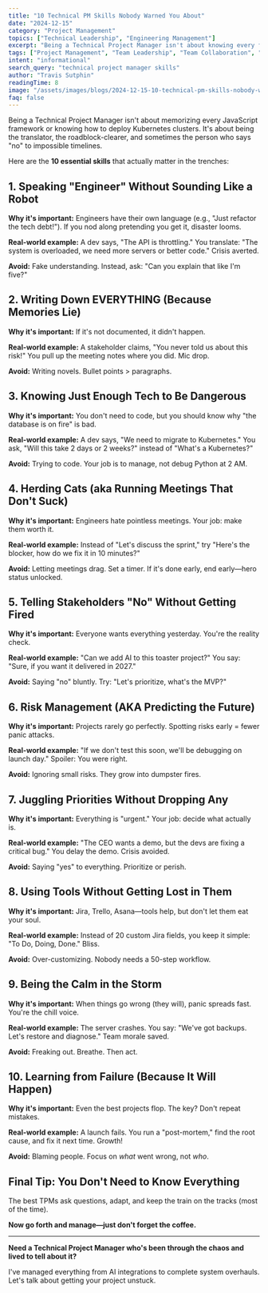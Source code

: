 ```yaml
---
title: "10 Technical PM Skills Nobody Warned You About"
date: "2024-12-15"
category: "Project Management"
topics: ["Technical Leadership", "Engineering Management"]
excerpt: "Being a Technical Project Manager isn't about knowing every framework. Here are the real skills that separate successful TPMs from the chaos-creators."
tags: ["Project Management", "Team Leadership", "Team Collaboration", "Planning & Strategy"]
intent: "informational"
search_query: "technical project manager skills"
author: "Travis Sutphin"
readingTime: 8
image: "/assets/images/blogs/2024-12-15-10-technical-pm-skills-nobody-warned-you-about.png"
faq: false
---
```


Being a Technical Project Manager isn't about memorizing every JavaScript framework or knowing how to deploy Kubernetes clusters. It's about being the translator, the roadblock-clearer, and sometimes the person who says "no" to impossible timelines.

Here are the **10 essential skills** that actually matter in the trenches:

## 1. Speaking "Engineer" Without Sounding Like a Robot

**Why it's important:** Engineers have their own language (e.g., "Just refactor the tech debt!"). If you nod along pretending you get it, disaster looms.

**Real-world example:** A dev says, "The API is throttling." You translate: "The system is overloaded, we need more servers or better code." Crisis averted.

**Avoid:** Fake understanding. Instead, ask: "Can you explain that like I'm five?"

## 2. Writing Down EVERYTHING (Because Memories Lie)

**Why it's important:** If it's not documented, it didn't happen.

**Real-world example:** A stakeholder claims, "You never told us about this risk!" You pull up the meeting notes where you did. Mic drop.

**Avoid:** Writing novels. Bullet points > paragraphs.

## 3. Knowing Just Enough Tech to Be Dangerous

**Why it's important:** You don't need to code, but you should know why "the database is on fire" is bad.

**Real-world example:** A dev says, "We need to migrate to Kubernetes." You ask, "Will this take 2 days or 2 weeks?" instead of "What's a Kubernetes?"

**Avoid:** Trying to code. Your job is to manage, not debug Python at 2 AM.

## 4. Herding Cats (aka Running Meetings That Don't Suck)

**Why it's important:** Engineers hate pointless meetings. Your job: make them worth it.

**Real-world example:** Instead of "Let's discuss the sprint," try "Here's the blocker, how do we fix it in 10 minutes?"

**Avoid:** Letting meetings drag. Set a timer. If it's done early, end early—hero status unlocked.

## 5. Telling Stakeholders "No" Without Getting Fired

**Why it's important:** Everyone wants everything yesterday. You're the reality check.

**Real-world example:** "Can we add AI to this toaster project?" You say: "Sure, if you want it delivered in 2027."

**Avoid:** Saying "no" bluntly. Try: "Let's prioritize, what's the MVP?"

## 6. Risk Management (AKA Predicting the Future)

**Why it's important:** Projects rarely go perfectly. Spotting risks early = fewer panic attacks.

**Real-world example:** "If we don't test this soon, we'll be debugging on launch day." Spoiler: You were right.

**Avoid:** Ignoring small risks. They grow into dumpster fires.

## 7. Juggling Priorities Without Dropping Any

**Why it's important:** Everything is "urgent." Your job: decide what actually is.

**Real-world example:** "The CEO wants a demo, but the devs are fixing a critical bug." You delay the demo. Crisis avoided.

**Avoid:** Saying "yes" to everything. Prioritize or perish.

## 8. Using Tools Without Getting Lost in Them

**Why it's important:** Jira, Trello, Asana—tools help, but don't let them eat your soul.

**Real-world example:** Instead of 20 custom Jira fields, you keep it simple: "To Do, Doing, Done." Bliss.

**Avoid:** Over-customizing. Nobody needs a 50-step workflow.

## 9. Being the Calm in the Storm

**Why it's important:** When things go wrong (they will), panic spreads fast. You're the chill voice.

**Real-world example:** The server crashes. You say: "We've got backups. Let's restore and diagnose." Team morale saved.

**Avoid:** Freaking out. Breathe. Then act.

## 10. Learning from Failure (Because It Will Happen)

**Why it's important:** Even the best projects flop. The key? Don't repeat mistakes.

**Real-world example:** A launch fails. You run a "post-mortem," find the root cause, and fix it next time. Growth!

**Avoid:** Blaming people. Focus on *what* went wrong, not *who*.

## Final Tip: You Don't Need to Know Everything

The best TPMs ask questions, adapt, and keep the train on the tracks (most of the time).

**Now go forth and manage—just don't forget the coffee.**

---

**Need a Technical Project Manager who's been through the chaos and lived to tell about it?**

I've managed everything from AI integrations to complete system overhauls. Let's talk about getting your project unstuck.
